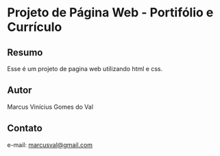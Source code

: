 # Projeto de Página Web - Portifólio e Currículo
## Resumo
Esse é um projeto de pagina web utilizando html e css.
## Autor
Marcus Vinícius Gomes do Val
## Contato
e-mail: marcusval@gmail.com
